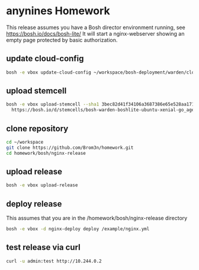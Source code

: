 # anynines Homework

This release assumes you have a Bosh director environment running, see https://bosh.io/docs/bosh-lite/
It will start a nginx-webserver showing an empty page protected by basic authorization.

## update cloud-config

```bash
bosh -e vbox update-cloud-config ~/workspace/bosh-deployment/warden/cloud-config.yml
```

## upload stemcell

```bash
bosh -e vbox upload-stemcell --sha1 3bec82d41f34106a3687386e65e528aa17171080 \
  https://bosh.io/d/stemcells/bosh-warden-boshlite-ubuntu-xenial-go_agent?v=621.82
```

## clone repository

```bash
cd ~/workspace
git clone https://github.com/Brom3n/homework.git
cd homework/bosh/nginx-release
```

## upload release 

```bash
bosh -e vbox upload-release
```

## deploy release

This assumes that you are in the /homework/bosh/nginx-release directory

```bash
bosh -e vbox -d nginx-deploy deploy /example/nginx.yml
```

## test release via curl

```bash
curl -u admin:test http://10.244.0.2
```
